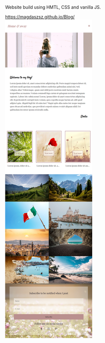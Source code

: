 Website build using HMTL, CSS and vanilla JS.

https://magdaszsz.github.io/Blog/
![](images/screengrab-mobile.png)
